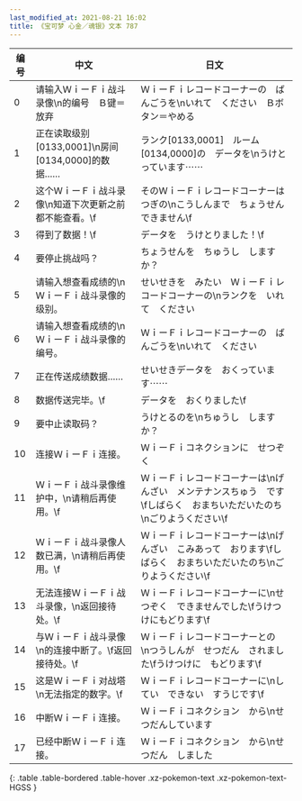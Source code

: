 ```yaml
---
last_modified_at: 2021-08-21 16:02
title: 《宝可梦 心金／魂银》文本 787
---
```

| 编号 | 中文 | 日文 |
| ---- | ---- | ---- |
| 0 | 请输入ＷｉーＦｉ战斗录像\n的编号　Ｂ键＝放弃 | ＷｉーＦｉレコードコーナーの　ばんごうを\nいれて　ください　Ｂボタン＝やめる |
| 1 | 正在读取级别[0133,0001]\n房间[0134,0000]的数据…… | ランク[0133,0001]　ルーム[0134,0000]の　データを\nうけとっています⋯⋯ |
| 2 | 这个ＷｉーＦｉ战斗录像\n知道下次更新之前都不能查看。\f | そのＷｉーＦｉレコードコーナーは　つぎの\nこうしんまで　ちょうせん　できません\f |
| 3 | 得到了数据！\f | データを　うけとりました！\f |
| 4 | 要停止挑战吗？ | ちょうせんを　ちゅうし　しますか？ |
| 5 | 请输入想查看成绩的\nＷｉーＦｉ战斗录像的级别。 | せいせきを　みたい　ＷｉーＦｉレコードコーナーの\nランクを　いれて　ください |
| 6 | 请输入想查看成绩的\nＷｉーＦｉ战斗录像的编号。 | ＷｉーＦｉレコードコーナーの　ばんごうを\nいれて　ください |
| 7 | 正在传送成绩数据…… | せいせきデータを　おくっています⋯⋯ |
| 8 | 数据传送完毕。\f | データを　おくりました\f |
| 9 | 要中止读取码？ | うけとるのを\nちゅうし　しますか？ |
| 10 | 连接ＷｉーＦｉ连接。 | ＷｉーＦｉコネクションに　せつぞく |
| 11 | ＷｉーＦｉ战斗录像维护中，\n请稍后再使用。\f | ＷｉーＦｉレコードコーナーは\nげんざい　メンテナンスちゅう　です\fしばらく　おまちいただいたのち　\nごりようください\f |
| 12 | ＷｉーＦｉ战斗录像人数已满，\n请稍后再使用。\f | ＷｉーＦｉレコードコーナーは\nげんざい　こみあって　おります\fしばらく　おまちいただいたのち\nごりようください\f |
| 13 | 无法连接ＷｉーＦｉ战斗录像，\n返回接待处。\f | ＷｉーＦｉレコードコーナーに\nせつぞく　できませんでした\fうけつけにもどります\f |
| 14 | 与ＷｉーＦｉ战斗录像\n的连接中断了。\f返回接待处。\f | ＷｉーＦｉレコードコーナーとの　\nつうしんが　せつだん　されました\fうけつけに　もどります\f |
| 15 | 这是ＷｉーＦｉ对战塔\n无法指定的数字。\f | ＷｉーＦｉレコードコーナーに\nしてい　できない　すうじです\f |
| 16 | 中断ＷｉーＦｉ连接。 | ＷｉーＦｉコネクション　から\nせつだんしています |
| 17 | 已经中断ＷｉーＦｉ连接。 | ＷｉーＦｉコネクション　から\nせつだん　しました |
{: .table .table-bordered .table-hover .xz-pokemon-text .xz-pokemon-text-HGSS }